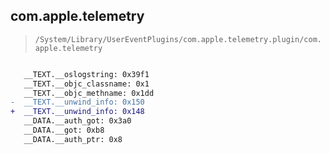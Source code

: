 ## com.apple.telemetry

> `/System/Library/UserEventPlugins/com.apple.telemetry.plugin/com.apple.telemetry`

```diff

   __TEXT.__oslogstring: 0x39f1
   __TEXT.__objc_classname: 0x1
   __TEXT.__objc_methname: 0x1dd
-  __TEXT.__unwind_info: 0x150
+  __TEXT.__unwind_info: 0x148
   __DATA.__auth_got: 0x3a0
   __DATA.__got: 0xb8
   __DATA.__auth_ptr: 0x8

```
